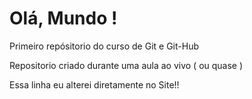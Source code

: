 # Olá, Mundo ! 
Primeiro repósitorio do curso de Git e Git-Hub

Repositorio criado durante uma aula ao vivo ( ou quase )

Essa linha eu alterei diretamente no Site!!
